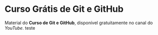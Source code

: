 # Curso Grátis de Git e GitHub
Material do **Curso de Git e GitHub**, disponível gratuitamente no canal do *YouTube*.
teste